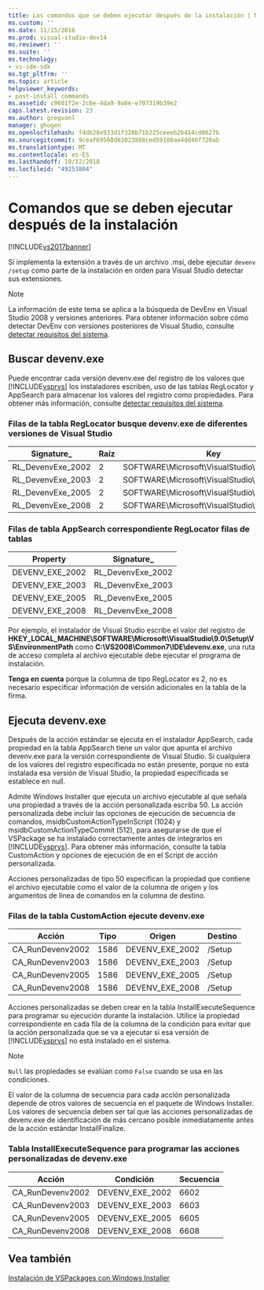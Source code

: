 ```yaml
---
title: Los comandos que se deben ejecutar después de la instalación | Microsoft Docs
ms.custom: ''
ms.date: 11/15/2016
ms.prod: visual-studio-dev14
ms.reviewer: ''
ms.suite: ''
ms.technology:
- vs-ide-sdk
ms.tgt_pltfrm: ''
ms.topic: article
helpviewer_keywords:
- post-install commands
ms.assetid: c9601f2e-2c6e-4da9-9a6e-e707319b39e2
caps.latest.revision: 23
ms.author: gregvanl
manager: ghogen
ms.openlocfilehash: f4db28e933d1f328b71b225ceeeb2b414cd0627b
ms.sourcegitcommit: 9ceaf69568d61023868ced59108ae4dd46f720ab
ms.translationtype: MT
ms.contentlocale: es-ES
ms.lasthandoff: 10/12/2018
ms.locfileid: "49253804"
---
```

# <a name="commands-that-must-be-run-after-installation"></a>Comandos que se deben ejecutar después de la instalación
[!INCLUDE[vs2017banner](../../includes/vs2017banner.md)]

Si implementa la extensión a través de un archivo .msi, debe ejecutar `devenv /setup` como parte de la instalación en orden para Visual Studio detectar sus extensiones.  
  
> [!NOTE]
>  La información de este tema se aplica a la búsqueda de DevEnv en Visual Studio 2008 y versiones anteriores. Para obtener información sobre cómo detectar DevEnv con versiones posteriores de Visual Studio, consulte [detectar requisitos del sistema](../../extensibility/internals/detecting-system-requirements.md).  
  
## <a name="finding-devenvexe"></a>Buscar devenv.exe  
 Puede encontrar cada versión devenv.exe del registro de los valores que [!INCLUDE[vsprvs](../../includes/vsprvs-md.md)] los instaladores escriben, uso de las tablas RegLocator y AppSearch para almacenar los valores del registro como propiedades. Para obtener más información, consulte [detectar requisitos del sistema](../../extensibility/internals/detecting-system-requirements.md).  
  
### <a name="reglocator-table-rows-to-locate-devenvexe-from-different-versions-of-visual-studio"></a>Filas de la tabla RegLocator busque devenv.exe de diferentes versiones de Visual Studio  
  
|Signature_|Raíz|Key|nombre|Tipo|  
|-----------------|----------|---------|----------|----------|  
|RL_DevenvExe_2002|2|SOFTWARE\Microsoft\VisualStudio\7.0\Setup\VS|EnvironmentPath|2|  
|RL_DevenvExe_2003|2|SOFTWARE\Microsoft\VisualStudio\7.1\Setup\VS|EnvironmentPath|2|  
|RL_DevenvExe_2005|2|SOFTWARE\Microsoft\VisualStudio\8.0\Setup\VS|EnvironmentPath|2|  
|RL_DevenvExe_2008|2|SOFTWARE\Microsoft\VisualStudio\9.0\Setup\VS|EnvironmentPath|2|  
  
### <a name="appsearch-table-rows-for-corresponding-reglocator-table-rows"></a>Filas de tabla AppSearch correspondiente RegLocator filas de tablas  
  
|Property|Signature_|  
|--------------|-----------------|  
|DEVENV_EXE_2002|RL_DevenvExe_2002|  
|DEVENV_EXE_2003|RL_DevenvExe_2003|  
|DEVENV_EXE_2005|RL_DevenvExe_2005|  
|DEVENV_EXE_2008|RL_DevenvExe_2008|  
  
 Por ejemplo, el instalador de Visual Studio escribe el valor del registro de **HKEY_LOCAL_MACHINE\SOFTWARE\Microsoft\VisualStudio\9.0\Setup\VS\EnvironmentPath** como **C:\VS2008\Common7\IDE\devenv.exe**, una ruta de acceso completa al archivo ejecutable debe ejecutar el programa de instalación.  
  
 **Tenga en cuenta** porque la columna de tipo RegLocator es 2, no es necesario especificar información de versión adicionales en la tabla de la firma.  
  
## <a name="running-devenvexe"></a>Ejecuta devenv.exe  
 Después de la acción estándar se ejecuta en el instalador AppSearch, cada propiedad en la tabla AppSearch tiene un valor que apunta el archivo devenv.exe para la versión correspondiente de Visual Studio. Si cualquiera de los valores del registro especificada no están presente, porque no está instalada esa versión de Visual Studio, la propiedad especificada se establece en null.  
  
 Admite Windows Installer que ejecuta un archivo ejecutable al que señala una propiedad a través de la acción personalizada escriba 50. La acción personalizada debe incluir las opciones de ejecución de secuencia de comandos, msidbCustomActionTypeInScript (1024) y msidbCustomActionTypeCommit (512), para asegurarse de que el VSPackage se ha instalado correctamente antes de integrarlos en [!INCLUDE[vsprvs](../../includes/vsprvs-md.md)]. Para obtener más información, consulte la tabla CustomAction y opciones de ejecución de en el Script de acción personalizada.  
  
 Acciones personalizadas de tipo 50 especifican la propiedad que contiene el archivo ejecutable como el valor de la columna de origen y los argumentos de línea de comandos en la columna de destino.  
  
### <a name="customaction-table-rows-to-run-devenvexe"></a>Filas de la tabla CustomAction ejecute devenv.exe  
  
|Acción|Tipo|Origen|Destino|  
|------------|----------|------------|------------|  
|CA_RunDevenv2002|1586|DEVENV_EXE_2002|/Setup|  
|CA_RunDevenv2003|1586|DEVENV_EXE_2003|/Setup|  
|CA_RunDevenv2005|1586|DEVENV_EXE_2005|/Setup|  
|CA_RunDevenv2008|1586|DEVENV_EXE_2008|/Setup|  
  
 Acciones personalizadas se deben crear en la tabla InstallExecuteSequence para programar su ejecución durante la instalación. Utilice la propiedad correspondiente en cada fila de la columna de la condición para evitar que la acción personalizada que se va a ejecutar si esa versión de [!INCLUDE[vsprvs](../../includes/vsprvs-md.md)] no está instalado en el sistema.  
  
> [!NOTE]
>  `Null` las propiedades se evalúan como `False` cuando se usa en las condiciones.  
  
 El valor de la columna de secuencia para cada acción personalizada depende de otros valores de secuencia en el paquete de Windows Installer. Los valores de secuencia deben ser tal que las acciones personalizadas de devenv.exe de identificación de más cercano posible inmediatamente antes de la acción estándar InstallFinalize.  
  
### <a name="installexecutesequence-table-to-schedule-the-devenvexe-custom-actions"></a>Tabla InstallExecuteSequence para programar las acciones personalizadas de devenv.exe  
  
|Acción|Condición|Secuencia|  
|------------|---------------|--------------|  
|CA_RunDevenv2002|DEVENV_EXE_2002|6602|  
|CA_RunDevenv2003|DEVENV_EXE_2003|6603|  
|CA_RunDevenv2005|DEVENV_EXE_2005|6605|  
|CA_RunDevenv2008|DEVENV_EXE_2008|6608|  
  
## <a name="see-also"></a>Vea también  
 [Instalación de VSPackages con Windows Installer](../../extensibility/internals/installing-vspackages-with-windows-installer.md)

